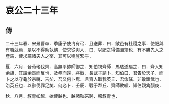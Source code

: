 # 哀公二十三年
## 傳

二十三年春．宋景曹卒．季康子使冉有弔．且送葬．曰．敝邑有社稷之事．使肥與有職競焉．是以不得助執紼．使求從輿人．曰．以肥之得備彌甥也．有不腆先人之產馬．使求薦諸夫人之宰．其可以稱旌繁乎．

夏．六月．晉荀瑤伐齊．高無平帥師御之．知伯視齊師．馬駭遂驅之．曰．齊人知余旗．其謂余畏而反也．及壘而還．將戰．長武子請卜．知伯曰．君告於天子．而卜之以守龜於宗祧．吉矣．吾又何卜焉．且齊人取我英丘．君命瑤．非敢耀武也．治英丘也．以辭伐罪足矣．何必卜．壬辰．戰于犁丘．齊師敗績．知伯親禽顏庚．

秋．八月．叔青如越．始使越也．越諸鞅來聘．報叔青也．

